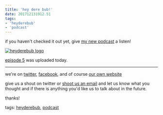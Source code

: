 ```yaml
---
title: 'hey dere bub!'
date: 201712131912.51
tags:
- 'heyderebub'
- 'podcast'
---
```


if you haven't checked it out yet, give [my new
podcast](https://heyderebub.com) a listen!

[![heyderebub
logo](https://heyderebub.com/images/itunes_image.jpg)](https://heyderebub.com)

[episode
5](https://heyderebub.com/?name=2017-12-13_hey_dere_bub_ep__5.mp3) was
uploaded today.

------------------------------------------------------------------------

we're on [twitter](https://twitter.com/heyderebub),
[facebook](https://facebook.com/heyderebub), and of course [our own
website](https://heyderebub.com)

give us a shout on twitter or [shoot us an
email](mailto:hello@heyderebub.com) and let us know what you thought and
if there is anything you'd like us to talk about in the future.

thanks!

tags: [heyderebub](tag_heyderebub.html), [podcast](tag_podcast.html)
